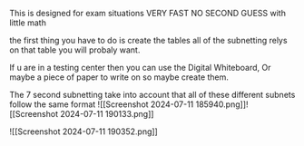 
This is designed for exam situations VERY FAST NO SECOND GUESS with little math


the first thing you have to do is create the tables all of the subnetting relys on that table you will probaly want.



If u are in a testing center then you can use the Digital Whiteboard, Or maybe a piece of paper to write on so maybe create them.



The 7 second subnetting take into account that all of these different subnets follow the same format  ![[Screenshot 2024-07-11 185940.png]]![[Screenshot 2024-07-11 190133.png]]




![[Screenshot 2024-07-11 190352.png]]